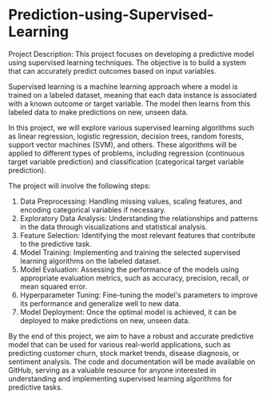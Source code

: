 # Prediction-using-Supervised-Learning

Project Description:
This project focuses on developing a predictive model using supervised learning techniques. The objective is to build a system that can accurately predict outcomes based on input variables. 

Supervised learning is a machine learning approach where a model is trained on a labeled dataset, meaning that each data instance is associated with a known outcome or target variable. The model then learns from this labeled data to make predictions on new, unseen data.

In this project, we will explore various supervised learning algorithms such as linear regression, logistic regression, decision trees, random forests, support vector machines (SVM), and others. These algorithms will be applied to different types of problems, including regression (continuous target variable prediction) and classification (categorical target variable prediction).

The project will involve the following steps:
1. Data Preprocessing: Handling missing values, scaling features, and encoding categorical variables if necessary.
2. Exploratory Data Analysis: Understanding the relationships and patterns in the data through visualizations and statistical analysis.
3. Feature Selection: Identifying the most relevant features that contribute to the predictive task.
4. Model Training: Implementing and training the selected supervised learning algorithms on the labeled dataset.
5. Model Evaluation: Assessing the performance of the models using appropriate evaluation metrics, such as accuracy, precision, recall, or mean squared error.
6. Hyperparameter Tuning: Fine-tuning the model's parameters to improve its performance and generalize well to new data.
7. Model Deployment: Once the optimal model is achieved, it can be deployed to make predictions on new, unseen data.

By the end of this project, we aim to have a robust and accurate predictive model that can be used for various real-world applications, such as predicting customer churn, stock market trends, disease diagnosis, or sentiment analysis. The code and documentation will be made available on GitHub, serving as a valuable resource for anyone interested in understanding and implementing supervised learning algorithms for predictive tasks.
